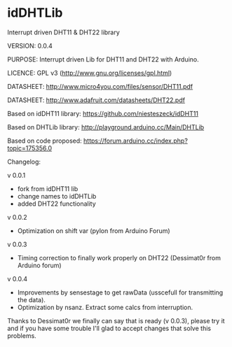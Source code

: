 idDHTLib
=======

Interrupt driven DHT11 & DHT22 library

VERSION:	0.0.4

PURPOSE:	Interrupt driven Lib for DHT11 and DHT22 with Arduino.

LICENCE:	GPL v3 (http://www.gnu.org/licenses/gpl.html)

DATASHEET:	http://www.micro4you.com/files/sensor/DHT11.pdf

DATASHEET:	http://www.adafruit.com/datasheets/DHT22.pdf

Based on idDHT11 library:	https://github.com/niesteszeck/idDHT11

Based on DHTLib library:	http://playground.arduino.cc/Main/DHTLib

Based on code proposed:		https://forum.arduino.cc/index.php?topic=175356.0

Changelog:

v 0.0.1
* fork from idDHT11 lib
* change names to idDHTLib
* added DHT22 functionality

v 0.0.2
* Optimization on shift var (pylon from Arduino Forum)

v 0.0.3
* Timing correction to finally work properly on DHT22 (Dessimat0r from Arduino forum)

v 0.0.4
* Improvements by sensestage to get rawData (usscefull for transmitting the data).
* Optimization by nsanz. Extract some calcs from interruption.

Thanks to Dessimat0r we finally can say that is ready (v 0.0.3), please try it and if you have some trouble I'll glad to accept changes that solve this problems.
